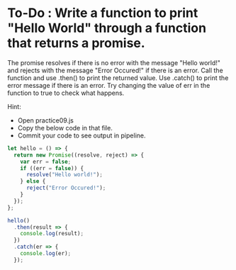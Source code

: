 # To-Do : Write a function to print "Hello World" through a function that returns a promise.
The promise resolves if there is no error with the message "Hello world!" and rejects with the message "Error Occured!"
 if there is an error. Call the function and use .then() to print the returned value. 
 Use .catch() to print the error message if there is an error. 
 Try changing the value of err in the function to true to check what happens.

Hint:

- Open practice09.js
- Copy the below code in that file.
- Commit your code to see output in pipeline.

```js
let hello = () => {
  return new Promise((resolve, reject) => {
    var err = false;
    if ((err = false)) {
      resolve("Hello world!");
    } else {
      reject("Error Occured!");
    }
  });
};

hello()
  .then(result => {
    console.log(result);
  })
  .catch(er => {
    console.log(er);
  });
```

